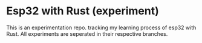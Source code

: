 # Esp32 with Rust (experiment)

This is an experimentation repo. tracking my learning process of esp32 with Rust.
All experiments are seperated in their respective branches.

